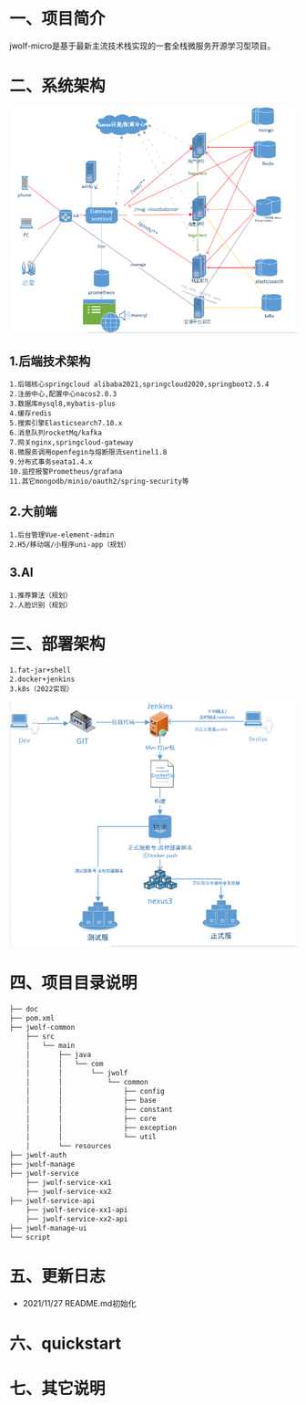 # 一、项目简介
jwolf-micro是基于最新主流技术栈实现的一套全栈微服务开源学习型项目。

# 二、系统架构
![系统架构图](./doc/doc-resource/系统架构图.png)
## 1.后端技术架构
```
1.后端核心springcloud alibaba2021,springcloud2020,springboot2.5.4
2.注册中心,配置中心nacos2.0.3
3.数据库mysql8,mybatis-plus
4.缓存redis
5.搜索引擎Elasticsearch7.10.x
6.消息队列rocketMq/kafka
7.网关nginx,springcloud-gateway
8.微服务调用openfegin与熔断限流sentinel1.8
9.分布式事务seata1.4.x
10.监控报警Prometheus/grafana
11.其它mongodb/minio/oauth2/spring-security等
```

## 2.大前端
```
1.后台管理Vue-element-admin
2.H5/移动端/小程序uni-app（规划）
```
## 3.AI
```
1.推荐算法（规划）
2.人脸识别（规划）
```

# 三、部署架构
```
1.fat-jar+shell 
2.docker+jenkins
3.k8s（2022实现）
```
![部署架构图](./doc/doc-resource/jenkis-docker-cicd.png)

# 四、项目目录说明
```
├── doc
├── pom.xml
├── jwolf-common
    ├── src
    │   └── main
    │       ├── java
    │       │   └── com
    │       │       └── jwolf
    │       │           └── common
    │       │               ├── config
    │       │               ├── base
    │       │               ├── constant
    │       │               ├── core
    │       │               ├── exception
    │       │               └── util
    │       └── resources
├── jwolf-auth
├── jwolf-manage
├── jwolf-service
    ├── jwolf-service-xx1
    ├── jwolf-service-xx2
├── jwolf-service-api
    ├── jwolf-service-xx1-api
    ├── jwolf-service-xx2-api
├── jwolf-manage-ui
└── script

```


# 五、更新日志
- 2021/11/27 README.md初始化
# 六、quickstart

# 七、其它说明



